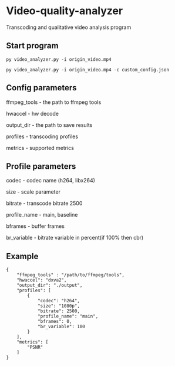 # Video-quality-analyzer
Transcoding and qualitative video analysis program

## Start program
`py video_analyzer.py -i origin_video.mp4`

`py video_analyzer.py -i origin_video.mp4 -c custom_config.json`

## Сonfig parameters
ffmpeg_tools - the path to ffmpeg tools

hwaccel - hw decode

output_dir - the path to save results

profiles - transcoding profiles 

metrics - supported metrics

## Profile parameters
codec - codec name (h264, libx264)

size - scale parameter

bitrate - transcode bitrate 2500

profile_name - main, baseline

bframes - buffer frames

br_variable - bitrate variable in percent(if 100% then cbr)

## Example
```
{
    "ffmpeg_tools" : "/path/to/ffmpeg/tools",
    "hwaccel": "dxva2",
    "output_dir": "./output",
    "profiles": [
        {
            "codec": "h264",
            "size": "1080p",
            "bitrate": 2500,
            "profile_name": "main",
            "bframes": 0,
            "br_variable": 100
        }
    ],
    "metrics": [
        "PSNR"
    ]
}
```
